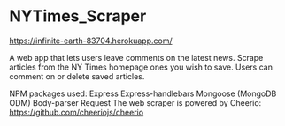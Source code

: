 # NYTimes_Scraper

https://infinite-earth-83704.herokuapp.com/

A web app that lets users leave comments on the latest news. Scrape articles from the NY Times homepage ones you wish to save. Users can comment on or delete saved articles. 

NPM packages used:
Express
Express-handlebars
Mongoose (MongoDB ODM)
Body-parser
Request
The web scraper is powered by Cheerio: https://github.com/cheeriojs/cheerio
